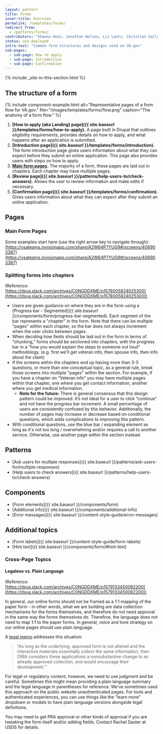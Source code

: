 ```yaml
---
layout: pattern
title: Forms
inner-title: Overview
permalink: /templates/forms/
redirect_from:
  - /patterns/forms/
contributors: "Shawna Hein, Jonathan Nelson, Liz Lantz, Christian Valla, Becca Walsh, Chris Valarida, Peggy Gannon"
status: use-deployed
intro-text: "Common form structures and designs used on VA.gov"
sub-pages:
  - sub-page: How to apply
  - sub-page: Introduction
  - sub-page: Confirmation
---
```


{% include _site-in-this-section.html %}

## The structure of a form

{% include component-example.html alt="Representative pages of a form flow for VA.gov." file="/images/templates/forms/flow.png" caption="The anatomy of a form flow." %}

1. **[How to apply (aka Landing) page]({{ site.baseurl }}/templates/forms/how-to-apply).** A page built in Drupal that outlines eligibility requirements, provides details on how to apply, and what happens after an application is submitted.
1. **[Introduction page]({{ site.baseurl }}/templates/forms/introduction).** The form introduction page gives users information about what they can expect before they submit an online application. This page also provides users with steps on how to apply.
1. **[Main form pages](#main-form-pages).** The majority of a form, these pages are laid out in chapters. Each chapter may have multiple pages.
1. **[Review page]({{ site.baseurl }}/patterns/help-users-to/check-answers).** Allows the user to review information and make edits if necessary.
1. **[Confirmation page]({{ site.baseurl }}/templates/forms/confirmation).** Gives users information about what they can expect after they submit an online application.


## Pages

### Main Form Pages

Some examples start here (use the right arrow key to navigate through): [https://vsateams.invisionapp.com/share/A2W64P7YUG9#/screens/406903387](https://vsateams.invisionapp.com/share/A2W64P7YUG9#/screens/406903387)

### Splitting forms into chapters
(Reference: [https://dsva.slack.com/archives/C0NGDDXME/p1578005824025300](https://dsva.slack.com/archives/C0NGDDXME/p1578005824025300))

* Users are given guidance on where they are in the form using a [Progress bar - Segmented]({{ site.baseurl }}/components/form/progress-bar-segmented). Each segment of the bar represents a "chapter" in the form.  Note that there can be multiple "pages" within each chapter, so the bar does not always increment when the user clicks between pages.
* When deciding how fields should be laid out in the form in terms of “chunking,” forms should be sectioned into chapters, with the progress bar in a "how you would explain the steps to someone out loud" methodology. (e.g. first we'll get veteran info, then spouse info, then info about the claim)
* If the screens within the chapters end up having more than 3-5 questions, or more than one conceptual topic, as a general rule, break those screens into multiple "pages" within the section. For example, if you have a chapter on “Veteran info” you may have multiple pages within that chapter, one where you get contact information, another where you get medical information. 
   * **Note for the future:** There is general consensus that this design pattern could be improved. It’s not ideal for a user to click “continue” and not have the progress bar increment.  A small percentage of users are consistently confused by this behavior. Additionally, the number of pages may increase or decrease based on conditional questions, which adds complications to improving this pattern.
* With conditional questions, use the blue bar / expanding element as long as it's not too long / overwhelming and/or requires a call to another service.  Otherwise, use another page within the section instead.

## Patterns

* [Ask users for multiple responses]({{ site.baseurl }}/patterns/ask-users-for/multiple-responses)
* [Help users to check answers]({{ site.baseurl }}/patterns/help-users-to/check-answers)

## Components

* [Form elements]({{ site.baseurl }}/components/form)
* [Additional info]({{ site.baseurl }}/components/additional-info)
* [Error messages]({{ site.baseurl }}/content-style-guide/error-messages)

## Additional topics

* [Form labels]({{ site.baseurl }}/content-style-guide/form-labels)
* [Hint text]({{ site.baseurl }}/components/form/#hint-text)

### Cross-Page Topics

#### Legalese vs. Plain Language

(Reference: [https://dsva.slack.com/archives/C0NGDDXME/p1579133450082200](https://dsva.slack.com/archives/C0NGDDXME/p1579133450082200))

In general, our online forms should not be framed as a 1:1 mapping of the paper form - in other words, what we are building are data collection mechanisms for the forms themselves, and therefore do not need approval in the same way the forms themselves do. Therefore, the language does not need to map 1:1 to the paper forms. In general, voice and tone strategy on our online pages should use plain language.

A [legal memo](https://obamawhitehouse.archives.gov/sites/default/files/omb/inforeg/pra_flexibilities_memo_7_22_16_finalI.pdf) addresses this situation: 

> “As long as the underlying, approved form is not altered and the interactive materials essentially collect the same information, then OIRA considers these applications a nonsubstantive change to an already approved collection, and would encourage their development.” 

For legal or regulatory content, however, we need to use judgment and be careful. Sometimes this might mean providing a plain language summary and the legal language in parentheses for reference. We’ve sometimes used this approach on the public website unauthenticated pages. For tools and authenticated experiences, you can use things like the “learn more” dropdown or modals to have plain language versions alongside legal definitions.

You may need to get PRA approval or other kinds of approval if you are tweaking the form itself and/or adding fields. Contact Rachel Sauter at USDS for details. 

<!--
## The Form Design Process

There are a few documents that have been written to help PMs and their teams structure how and when they do things when embarking on a form project for VA.gov: 

* [VA.gov form design process](https://github.com/department-of-veterans-affairs/va.gov-team/blob/master/platform/design/design-resources/form-design-process.md)
* [Content process for modernizing VA.gov forms](https://github.com/department-of-veterans-affairs/va.gov-team/blob/master/platform/content/form-content-process.md)

This document will not attempt to rewrite those documents, however, we will provide a few tips per practice area:

### Product Managers
* Make sure you understand the full picture before your team gets in too deep
   * What are the business needs?
   * What are the stakeholder needs?
   * What fields are actually required? What is optional? Based on user research, are there any fields we can drop?
   * Do we already know of any potentially triggering / invasive / confusing questions that are required? Do we really need to have those fields? If so, what kind of things can we say to explain why they are there? 
   * Start discussions on security & privacy with the platform security team (POC effective 12/2022: Mike Chelen)
   * Document these answers in a Product Outline.
* If you'd like to think about analytics for your form, Platform Analytics also has [documentation for adding analytics for forms](https://depo-platform-documentation.scrollhelp.site/analytics-monitoring/google-analytics-data-dictionary)

### Designers
* User research discovery
   * What other tools / sources are participants using to perform the task(s)? E.g. VSOs, phone calls, etc.
   * What VA and non-VA resources are participants using to learn about these things? E.g. social media groups, etc.
   * What does the user want to get out of this form?
* Competitive Analysis
   * What are others doing in a similar space that we should be looking to for inspiration?
* If there is an already existing form of some kind:
   * How are users currently using the form and process? What can we learn from that?
   * Take all the fields on the form and think about them as individual components. Then group them together logically to start determine how your chapters and pages are going to be laid out
   * Some folks have found it helpful to create a text-based outline of the form fields - to do some of the high level grouping and organization before getting into Sketch -- something like this: [21P-527EZ Pension Outline](https://github.com/department-of-veterans-affairs/va.gov-team/blob/master/products/pension/pension-outline.md)
      * An excel spreadsheet could also be helpful for this
   * Build a wireflow or flow diagrams to show at a high level how things are going to work
   * Create your final wireframes
* Incorporate accessibility considerations
   * Focus management
   * Hierarchy/labelling

### Developers
* Make sure you read up on and understand form builder:
   *  Fill out a few forms on staging.va.gov to get a feel for the capabilities of the forms system.
   *  [Watch the zoom video of a quick demo Chris Valarida gave to the design team](https://github.com/department-of-veterans-affairs/va.gov-team/blob/master/teams/vsa/design/va-forms-informal-for-designers.mp4) in Feb. 2020. He goes over an example JSON object used by react-jsonschema-form (RJSF), and toggles between it and the rendered UI, so developers may find it useful.
   *  The forms documentation is not perfect. Read through VSA's informal notes at https://github.com/department-of-veterans-affairs/va.gov-team/tree/master/teams/vsa/engineering/forms-system. The documents there will be written from the perspective of developers consuming the library, so it may contain tips, gotcha's, and known issues. 
   *  If you have determined that you need to implement custom behavior or appearance that the existing components do not support out-of-the-box, FIRST confirm with your design team that the feature is needed and cannot be implemented an alternate way that fits within the limitations of the existing forms framework. The va<span/>.gov Forms System (VAFS) is built on top of the VA's fork of react-jsonschema-form (RJSF), so if customization is required (or if you need a deeper understanding that goes beyond the tutorial), then you will need to dig one level deeper:
      *  Read the overview [Creating custom fields and widgets](https://depo-platform-documentation.scrollhelp.site/developer-docs/VA-Forms-Library---How-to-create-custom-fields-and-widgets.2115567784.html), THEN
      *  Consult the lower-level RJSF documentation on the [GitHub Repository for the VA fork of RJSF](https://github.com/department-of-veterans-affairs/react-jsonschema-form). Although you may run into other web sites that cover RJSF, stick with the documentation used specifically by the VA fork.

* Make sure you start early when investigating data flows. Where will your data be coming from? Where will it be going?
   * Note: enlist your PM to help you find answers to this 
* Read up on and understand all APIs and associated data models. Think about and capture in your discovery tickets:
   * Performance considerations of the APIs
   * The data fields that are available and what “real data” we are actually getting
* Security considerations
   * Make sure you understand if any of your data needs special security measures
* When starting to build your form, the generally accepted practice on VA.gov is outlined below:
   * Use the form system to build the initial structure / scaffolding of your form (e.g. introduction page, middle pages, confirmation page) and merge that scaffolding to master
   * Insert all needed data fields on the front-end to have them there. The designer will later help guide the developer on how the fields will be “chunked”, styled, etc.
   * Make sure to merge often so you can get frequent reviews and code isn’t hoarded and the all reviewed at once
   * If possible, start with pages or flows that may be difficult
      * Some things aren’t possible using the forms system; it’s best to find out if your form has any of those as soon as possible so the design can be reconsidered if needed
   * While your form’s schema is in heavy development, keep it in vets-website to avoid updating the vets-json-schema dependency on every branch; once it’s settled down, move it to vets-json-schema
   * Make sure to be regularly communicating with your designer(s) to ensure you understand requirements, and collaborate with them on coming up with tweaks to the designs if necessary
* **For QA**, there exist some [e2e test helpers for testing forms](https://depo-platform-documentation.scrollhelp.site/developer-docs/end-to-end-testing-with-cypress). The code is fairly nicely commented though but there isn't a lot of documentation about how to use them as far as we know. 
* **For Accessibility**, you will need to build comprehensive e2e tests for these form views, and that includes axe checks for every page. Ideally, these happen just before navigating away from a page, not immediately after loading the page. That way we get a good feel for all the content, and hidden content like progressive questions are surfaced. [More guidance can be found here](https://github.com/department-of-veterans-affairs/va.gov-team/blob/master/platform/accessibility/guidance/staging-review-processes.md).
-->